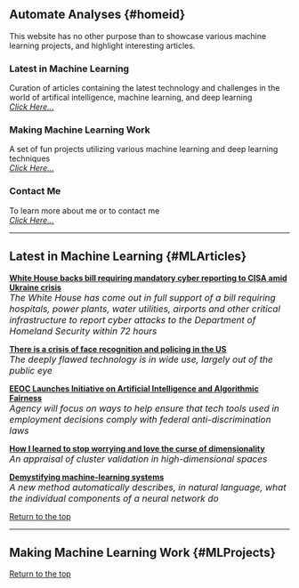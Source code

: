 ## Automate Analyses {#homeid}

This website has no other purpose than to showcase various machine learning projects, and highlight interesting articles.

### Latest in Machine Learning

Curation of articles containing the latest technology and challenges in the world of artifical intelligence, machine learning, and deep learning  
*[Click Here...](#MLArticles)*

###  Making Machine Learning Work

A set of fun projects utilizing various machine learning and deep learning techniques  
*[Click Here...](#MLProjects)*

### Contact Me

To learn more about me or to contact me  
*[Click Here...](https://www....)*


___


## Latest in Machine Learning {#MLArticles}

**[White House backs bill requiring mandatory cyber reporting to CISA amid Ukraine crisis](https://www.cbsnews.com/news/cyber-reporting-bill-cisa-white-house-support/)**   
*<font size = "3"> The White House has come out in full support of a bill requiring hospitals, power plants, water utilities, airports and other critical infrastructure to report cyber attacks to the Department of Homeland Security within 72 hours</font>*

**[There is a crisis of face recognition and policing in the US](https://www.technologyreview.com/2020/08/14/1006904/there-is-a-crisis-of-face-recognition-and-policing-in-the-us/)**  
*<font size = "3">The deeply flawed technology is in wide use, largely out of the public eye</font>*

**[EEOC Launches Initiative on Artificial Intelligence and Algorithmic Fairness](https://www.eeoc.gov/newsroom/eeoc-launches-initiative-artificial-intelligence-and-algorithmic-fairness)**  
*<font size = "3">Agency will focus on ways to help ensure that tech tools used in employment decisions comply with federal anti-discrimination laws</font>*

**[How I learned to stop worrying and love the curse of dimensionality](https://arxiv.org/abs/2201.05214)**  
*<font size = "3">An appraisal of cluster validation in high-dimensional spaces</font>*

**[Demystifying machine-learning systems](https://news.mit.edu/2022/explainable-machine-learning-0127)**  
*<font size = "3">A new method automatically describes, in natural language, what the individual components of a neural network do</font>*


[Return to the top](#homeid)


___


## Making Machine Learning Work {#MLProjects}


[Return to the top](#homeid)
